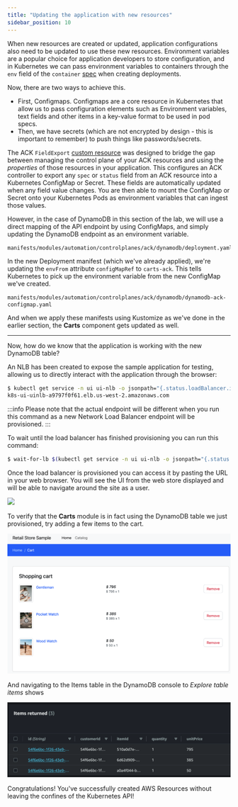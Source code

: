 ```yaml
---
title: "Updating the application with new resources"
sidebar_position: 10
---
```


When new resources are created or updated, application configurations also need to be updated to use these new resources. Environment variables are a popular choice for application developers to store configuration, and in Kubernetes we can pass environment variables to containers through the ```env``` field of the ```container``` [spec](https://kubernetes.io/docs/tasks/inject-data-application/define-environment-variable-container/) when creating deployments.

Now, there are two ways to achieve this. 

- First, Configmaps. Configmaps are a core resource in Kubernetes that allow us to pass configuration elements such as Environment variables, text fields and other items in a key-value format to be used in pod specs. 
- Then, we have secrets (which are not encrypted by design - this is important to remember) to push things like passwords/secrets. 

The ACK `FieldExport` [custom resource](https://aws-controllers-k8s.github.io/community/docs/user-docs/field-export/) was designed to bridge the gap between managing the control plane of your ACK resources and using the *properties* of those resources in your application. This configures an ACK controller to export any `spec` or `status` field from an ACK resource into a Kubernetes ConfigMap or Secret. These fields are automatically updated when any field value changes. You are then able to mount the ConfigMap or Secret onto your Kubernetes Pods as environment variables that can ingest those values.

However, in the case of DynamoDB in this section of the lab, we will use a direct mapping of the API endpoint by using ConfigMaps, and simply updating the DynamoDB endpoint as an environment variable.

```file
manifests/modules/automation/controlplanes/ack/dynamodb/deployment.yaml
```

In the new Deployment manifest (which we've already applied), we're updating the ```envFrom``` attribute ```configMapRef``` to ```carts-ack```. This tells Kubernetes to pick up the environment variable from the new ConfigMap we've created.

```file
manifests/modules/automation/controlplanes/ack/dynamodb/dynamodb-ack-configmap.yaml
```

And when we apply these manifests using Kustomize as we've done in the earlier section, the **Carts** component gets updated as well.

----

Now, how do we know that the application is working with the new DynamoDB table?

An NLB has been created to expose the sample application for testing, allowing us to directly interact with the application through the browser:

```bash
$ kubectl get service -n ui ui-nlb -o jsonpath="{.status.loadBalancer.ingress[*].hostname}{'\n'}"
k8s-ui-uinlb-a9797f0f61.elb.us-west-2.amazonaws.com
```
:::info
Please note that the actual endpoint will be different when you run this command as a new Network Load Balancer endpoint will be provisioned.
:::


To wait until the load balancer has finished provisioning you can run this command:

```bash timeout=610
$ wait-for-lb $(kubectl get service -n ui ui-nlb -o jsonpath="{.status.loadBalancer.ingress[*].hostname}{'\n'}")
```

Once the load balancer is provisioned you can access it by pasting the URL in your web browser. You will see the UI from the web store displayed and will be able to navigate around the site as a user.

<browser url="http://k8s-ui-uinlb-a9797f0f61.elb.us-west-2.amazonaws.com">
<img src={require('@site/static/img/sample-app-screens/home.png').default}/>
</browser>

To verify that the **Carts** module is in fact using the DynamoDB table we just provisioned, try adding a few items to the cart.

![Cart screenshot](./assets/cart-items-present.png)

And navigating to the Items table in the DynamoDB console to *Explore table items* shows

![DynamoDB screenshot](./assets/dynamodb-items-table.png)

Congratulations! You've successfully created AWS Resources without leaving the confines of the Kubernetes API!

